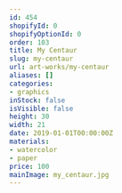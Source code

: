 ```yaml
---
id: 454
shopifyId: 0
shopifyOptionId: 0
order: 103
title: My Centaur
slug: my-centaur
url: art-works/my-centaur
aliases: []
categories:
- graphics
inStock: false
isVisible: false
height: 30
width: 21
date: 2019-01-01T00:00:00Z
materials:
- watercolor
- paper
price: 100
mainImage: my_centaur.jpg
---
```

